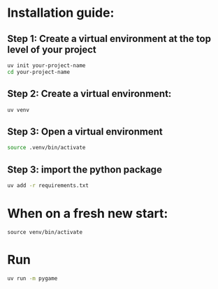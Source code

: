 # Installation guide:

## Step 1: Create a virtual environment at the top level of your project

```bash
uv init your-project-name
cd your-project-name
```

## Step 2: Create a virtual environment:
```bash
uv venv
```

## Step 3: Open a virtual environment

```bash
source .venv/bin/activate
```

## Step 3: import the python package

```bash
uv add -r requirements.txt
```

# When on a fresh new start:

`source venv/bin/activate`

# Run

```bash
uv run -m pygame
```
